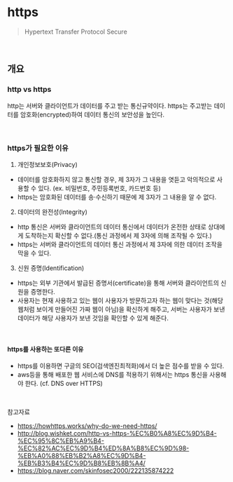 # https

> Hypertext Transfer Protocol Secure

<br>

## 개요

### http vs https

http는 서버와 클라이언트가 데이터를 주고 받는 통신규약이다. https는 주고받는 데이터를 암호화(encrypted)하여 데이터 통신의 보안성을 높인다.

<br>

### https가 필요한 이유

1. 개인정보보호(Privacy)

- 데이터를 암호화하지 않고 통신할 경우, 제 3자가 그 내용을 엿듣고 악의적으로 사용할 수 있다. (ex. 비밀번호, 주민등록번호, 카드번호 등)
- https는 암호화된 데이터를 송·수신하기 때문에 제 3자가 그 내용을 알 수 없다.

2. 데이터의 완전성(Integrity)

- http 통신은 서버와 클라이언트의 데이터 통신에서 데이터가  온전한 상태로 상대에게 도착하는지 확신할 수 없다.(통신 과정에서 제 3자에 의해 조작될 수 있다.)
- https는 서버와 클라이언트의 데이터 통신 과정에서 제 3자에 의한 데이터 조작을 막을 수 있다.

3. 신원 증명(Identification)

- https는 외부 기관에서 발급된 증명서(certificate)을 통해 서버와 클라이언트의 신원을 증명한다.
- 사용자는 현재 사용하고 있는 웹이 사용자가 방문하고자 하는 웹이 맞다는 것(해당 웹처럼 보이게 만들어진 가짜 웹이 아님)을 확신하게 해주고, 서버는 사용자가 보낸 데이터가 해당 사용자가 보낸 것임을 확인할 수 있게 해준다.

<br>

#### https를 사용하는 또다른 이유

- https를 이용하면 구글의 SEO(검색엔진최적화)에서 더 높은 점수를 받을 수 있다.
- aws등을 통해 배포한 웹 서비스에 DNS를 적용하기 위해서는 https 통신을 사용해야 한다. (cf. DNS over HTTPS) 

<br>

참고자료

- https://howhttps.works/why-do-we-need-https/
- http://blog.wishket.com/http-vs-https-%EC%B0%A8%EC%9D%B4-%EC%95%8C%EB%A9%B4-%EC%82%AC%EC%9D%B4%ED%8A%B8%EC%9D%98-%EB%A0%88%EB%B2%A8%EC%9D%B4-%EB%B3%B4%EC%9D%B8%EB%8B%A4/
- https://blog.naver.com/skinfosec2000/222135874222